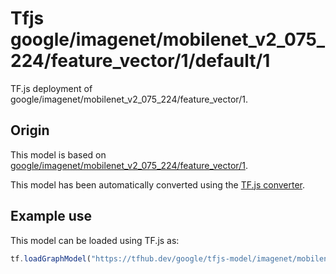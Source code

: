 # Tfjs google/imagenet/mobilenet_v2_075_224/feature_vector/1/default/1
TF.js deployment of google/imagenet/mobilenet_v2_075_224/feature_vector/1.

<!-- parent-model: google/imagenet/mobilenet_v2_075_224/feature_vector/1 -->

## Origin

This model is based on [google/imagenet/mobilenet_v2_075_224/feature_vector/1](https://tfhub.dev/google/imagenet/mobilenet_v2_075_224/feature_vector/1).

This model has been automatically converted using the [TF.js converter](https://github.com/tensorflow/tfjs/tree/master/tfjs-converter).

## Example use
This model can be loaded using TF.js as:

```javascript
tf.loadGraphModel("https://tfhub.dev/google/tfjs-model/imagenet/mobilenet_v2_075_224/feature_vector/1/default/1", { fromTFHub: true })
```
